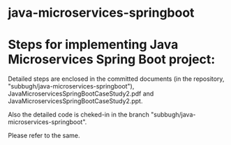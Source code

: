 # java-microservices-springboot

Steps for implementing Java Microservices Spring Boot project:
==============================================================

Detailed steps are enclosed in the committed documents (in the repository, "subbugh/java-microservices-springboot"), JavaMicroservicesSpringBootCaseStudy2.pdf and JavaMicroservicesSpringBootCaseStudy2.ppt.

Also the detailed code is cheked-in in the branch "subbugh/java-microservices-springboot".

Please refer to the same.
